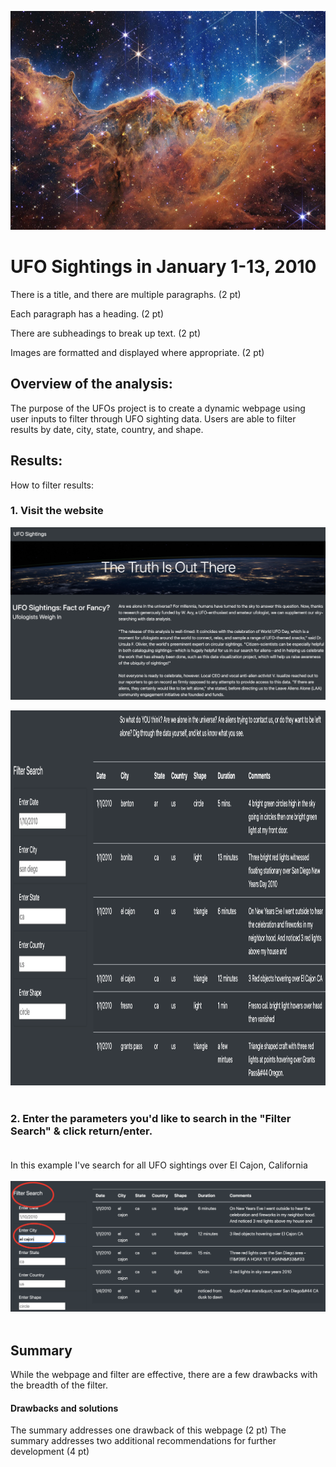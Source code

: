 <p align="center">
<img src="https://github.com/meggrooms/UFOs/blob/main/Images/goddard_nasa_sm.png" height="350" width="1200"></p>

# UFO Sightings in January 1-13, 2010


There is a title, and there are multiple paragraphs. (2 pt)

Each paragraph has a heading. (2 pt)

There are subheadings to break up text. (2 pt)

Images are formatted and displayed where appropriate. (2 pt)



## Overview of the analysis:

The purpose of the UFOs project is to create a dynamic webpage using user inputs to filter through UFO sighting data. Users are able to filter results by date, city, state, country, and shape.


## Results:
How to filter results:<BR>
### 1. Visit the website<BR>
 
<img src="https://github.com/meggrooms/UFOs/blob/main/Images/web_01.png"><BR>

<img src="https://github.com/meggrooms/UFOs/blob/main/Images/Web_02.png" height="600">
 <BR><BR>
  
### 2. Enter the parameters you'd like to search in the "Filter Search" & click return/enter.<BR><BR>
In this example I've search for all UFO sightings over El Cajon, California<BR><br>
 <img src="https://github.com/meggrooms/UFOs/blob/main/Images/circle_Web_filter.png">
<BR><BR>

## Summary
While the webpage and filter are effective, there are a few drawbacks with the breadth of the filter.<BR>
#### Drawbacks and solutions
 
The summary addresses one drawback of this webpage (2 pt)
The summary addresses two additional recommendations for further development (4 pt)
